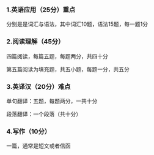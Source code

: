 ### 1.英语应用（25分）重点

分别是是词汇与语法，其中词汇10题，语法15题，每一题1分

### 2.阅读理解（45分）

四篇阅读，每篇五题，每题两分，共四十分

第五篇阅读为填充题，共五小题，每题一分，共五分

### 3.英译汉（20分）难点

单句翻译：五题，每题两分，一共十分

段落翻译：一个段落（共十分）

### 4.写作（10分）

一篇，通常是短文或者信函